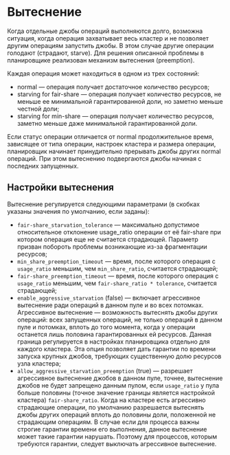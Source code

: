 #  Вытеснение

Когда отдельные джобы операций выполняются долго, возможна ситуация, когда операция захватывает весь кластер и не позволяет другим операциям запустить джобы. В этом случае другие операции голодают (страдают, starve). Для решения описанной проблемы в планировщике реализован механизм вытеснения (preemption). 

Каждая операция может находиться в одном из трех состояний:

* normal — операция получает достаточное количество ресурсов;
* starving for fair-share — операция получает количество ресурсов, не меньше ее минимальной гарантированной доли, но заметно меньше честной доли;
* starving for min-share — операция получает количество ресурсов, заметно меньше даже минимальной гарантированной доли.

Если статус операции отличается от normal продолжительное время, зависящее от типа операции, настроек кластера и размера операции, планировщик начинает принудительно прерывать джобы других normal операций. При этом вытеснению подвергаются джобы начиная с последних запущенных.

##  Настройки вытеснения

Вытеснение регулируется следующими параметрами (в скобках указаны значения по умолчанию, если заданы):

* `fair-share_starvation_tolerance` — максимально допустимое относительное отклонение usage_ratio операции от её fair-share при котором операция еще не считается страдающей. Параметр призван побороть проблемы возникающие из-за фрагментации ресурсов;
* `min_share_preemption_timeout` — время, после которого операция с `usage_ratio` меньшим, чем `min_share_ratio`, считается страдающей;
* `fair-share_preemption_timeout` — время, после которого операция с `usage_ratio` меньшим, чем `fair-share_ratio * tolerance`, считается страдающей;
* `enable_aggressive_starvation` (false) — включает агрессивное вытеснение ради операций в данном пуле и во всех потомках. Агрессивное вытеснение — возможность вытеснять джобы других операций: всех запущенных операций, не только операций в данном пуле и потомках, вплоть до того момента, когда у операции останется лишь половина гарантированных ей ресурсов. Данная граница регулируется в настройках планировщика отдельно для каждого кластера. Эта опция позволяет дать гарантии по времени запуска крупных джобов, требующих существенную долю ресурсов узла кластера;
* `allow_aggressive_starvation_preemption` (true) — разрешает агрессивное вытеснение джобов в данном пуле, точнее, вытеснение джобов не будет запрещено данным пулом, если `usage_ratio` у пула больше половины (точное значение границы является настройкой кластера) `fair-share_ratio`. Когда на кластере есть агрессивно страдающие операции, по умолчанию разрешается вытеснять джобы других операций вплоть до половины доли, положенной не страдающим операциям. В случае если для процесса важны строгие гарантии времени его выполнения, данное вытеснение может такие гарантии нарушать. Поэтому для процессов, которым требуются гарантии, следует выключать агрессивное вытеснение.